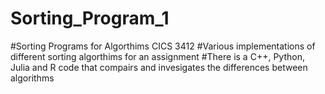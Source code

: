# Sorting_Program_1
#Sorting Programs for Algorthims CICS 3412
#Various implementations of different sorting algorthims for an assignment
#There is a C++, Python, Julia and R code that compairs and invesigates the differences between algorithms
